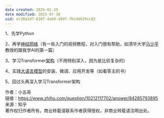 ```yaml
---
date created: 2025-01-25
date modified: 2025-07-10
uid: ec30a2d7-810f-4ab0-a99f-7bcddb29cc82
---
```


1、先学Python

2、再学[神经网络](https://zhida.zhihu.com/search?content_id=709971861&content_type=Answer&match_order=1&q=%E7%A5%9E%E7%BB%8F%E7%BD%91%E7%BB%9C&zhida_source=entity)（有一些入门的视频教程，对入门很有帮助，如清华大学[马少平](https://zhida.zhihu.com/search?content_id=709971861&content_type=Answer&match_order=1&q=%E9%A9%AC%E5%B0%91%E5%B9%B3&zhida_source=entity)教授的跟我学AI的第一篇）

3、学习Transformer[架构](https://zhida.zhihu.com/search?content_id=709971861&content_type=Answer&match_order=1&q=%E6%9E%B6%E6%9E%84&zhida_source=entity)（不用特别深入，因为是比较复杂的）

4、实践[大语言模型](https://zhida.zhihu.com/search?content_id=709971861&content_type=Answer&match_order=1&q=%E5%A4%A7%E8%AF%AD%E8%A8%80%E6%A8%A1%E5%9E%8B&zhida_source=entity)的安装、微调、应用开发等（如看答主的书）

5、回过头再深入学习Transformer架构

  
  

作者：小五哥  
链接：https://www.zhihu.com/question/10212117702/answer/84285793895  
来源：知乎  
著作权归作者所有。商业转载请联系作者获得授权，非商业转载请注明出处。
